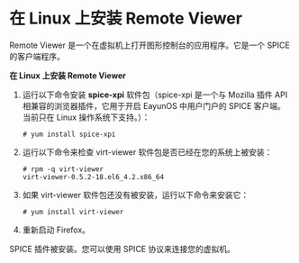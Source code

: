 # 在 Linux 上安装 Remote Viewer 

Remote Viewer 是一个在虚拟机上打开图形控制台的应用程序。它是一个 SPICE 的客户端程序。

**在 Linux 上安装 Remote Viewer**

1. 运行以下命令安装 **spice-xpi** 软件包（spice-xpi 是一个与 Mozilla 插件 API 相兼容的浏览器插件，它用于开启 EayunOS 中用户门户的 SPICE 客户端。当前只在 Linux 操作系统下支持。）：

   ```
   # yum install spice-xpi
   ```

2. 运行以下命令来检查 virt-viewer 软件包是否已经在您的系统上被安装：
   ```
   # rpm -q virt-viewer
   virt-viewer-0.5.2-18.el6_4.2.x86_64
   ```
3. 如果 virt-viewer 软件包还没有被安装，运行以下命令来安装它：

   ```
   # yum install virt-viewer
   ```

3. 重新启动 Firefox。

SPICE 插件被安装。您可以使用 SPICE 协议来连接您的虚拟机。
